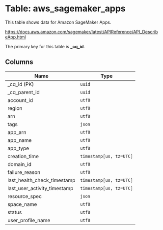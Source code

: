 # Table: aws_sagemaker_apps

This table shows data for Amazon SageMaker Apps.

https://docs.aws.amazon.com/sagemaker/latest/APIReference/API_DescribeApp.html

The primary key for this table is **_cq_id**.

## Columns

| Name          | Type          |
| ------------- | ------------- |
|_cq_id (PK)|`uuid`|
|_cq_parent_id|`uuid`|
|account_id|`utf8`|
|region|`utf8`|
|arn|`utf8`|
|tags|`json`|
|app_arn|`utf8`|
|app_name|`utf8`|
|app_type|`utf8`|
|creation_time|`timestamp[us, tz=UTC]`|
|domain_id|`utf8`|
|failure_reason|`utf8`|
|last_health_check_timestamp|`timestamp[us, tz=UTC]`|
|last_user_activity_timestamp|`timestamp[us, tz=UTC]`|
|resource_spec|`json`|
|space_name|`utf8`|
|status|`utf8`|
|user_profile_name|`utf8`|